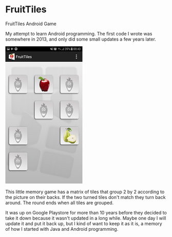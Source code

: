 FruitTiles
==========

FruitTiles Android Game

My attempt to learn Android programming. The first code I wrote was somewhere in 2013, and only did some small updates 
a few years later. 

![How it looks](screenshot_20171201-004324.png)

This little memory game has a matrix of tiles that group 2 by 2 according to the
picture on their backs. If the two turned tiles don't match they turn back around. The round ends when all tiles are
grouped. 

It was up on Google Playstore for more than 10 years before they decided to take it down because it wasn't updated in a
long while. Maybe one day I will update it and put it back up, but I kind of want to keep it as it is, a memory of how
I started with Java and Android programming.